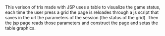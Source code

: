 This verison of tris made with JSP uses a table to visualize the game status, each time the user press a grid the page
is reloades through a js script that saves in the url the parameters of the session (the status of the grid). Then the
jsp page reads those parameters and construct the page and setas the table graphics.
